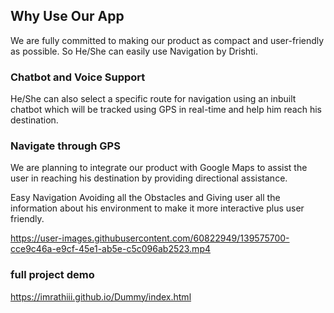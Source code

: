 ## Why Use Our App
We are fully committed to making our product as compact and user-friendly as possible. So He/She can easily use Navigation by Drishti.

### Chatbot and Voice Support
He/She can also select a specific route for navigation using an inbuilt chatbot which will be tracked using GPS in real-time and help him reach his destination.

### Navigate through GPS
We are planning to integrate our product with Google Maps to assist the user in reaching his destination by providing directional assistance.

Easy Navigation
Avoiding all the Obstacles and Giving user all the information about his environment to make it more interactive plus user friendly.


https://user-images.githubusercontent.com/60822949/139575700-cce9c46a-e9cf-45e1-ab5e-c5c096ab2523.mp4

### full project demo
https://imrathiii.github.io/Dummy/index.html


